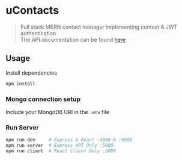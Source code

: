 
# uContacts

> Full stack MERN contact manager implementing context & JWT authentication<br>
The API documentation can be found [here](https://ucontacts.herokuapp.com/api-docs) 
## Usage

Install dependencies

```bash
npm install
```

### Mongo connection setup

Include your MongoDB URI in the `.env` file

### Run Server

```bash
npm run dev     # Express & React :3000 & :5000
npm run server  # Express API Only :5000
npm run client  # React Client Only :3000
```
